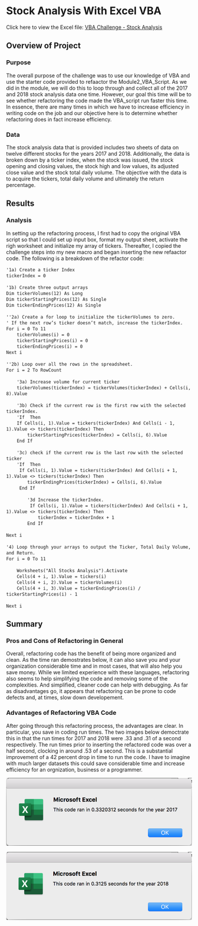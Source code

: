 # **Stock Analysis With Excel VBA** 
Click here to view the Excel file: [VBA Challenge - Stock Analysis](https://github.com/jzaragoza21/stock-analysis/blob/main/VBA_challenge.xlsm)

## **Overview of Project**

### **Purpose**

The overall purpose of the challenge was to use our knowledge of VBA and use the starter code provided to refaactor the Module2_VBA_Script. As we did in the module, we will do this to loop through and collect all of the 2017 and 2018 stock analysis data one time. However, our goal this time will be to see whether refactoring the code made the VBA_script run faster this time. In essence, there are many times in which we have to increase efficiency in writing code on the job and our objective here is to determine whether refactoring does in fact increase efficiency.   

### **Data**

The stock analysis data that is provided includes two sheets of data on twelve different stocks for the years 2017 and 2018. Additionally, the data is broken down by a ticker index, when the stock was issued, the stock opening and closing values, the stock high and low values, its adjusted close value and the stock total daily volume. The objective with the data is to acquire the tickers, total daily volume and ultimately the return percentage. 

## **Results**

### **Analysis**

In setting up the refactoring process, I first had to copy the original VBA script so that I could set up input box, format my output sheet, activate the righ worksheet and initialize my array of tickers. Thereafter, I copied the challenge steps into my new macro and began inserting the new refaactor code. The following is a breakdown of the refactor code:

    '1a) Create a ticker Index
    tickerIndex = 0

    '1b) Create three output arrays
    Dim tickerVolumes(12) As Long
    Dim tickerStartingPrices(12) As Single
    Dim tickerEndingPrices(12) As Single
    
    ''2a) Create a for loop to initialize the tickerVolumes to zero.
    ' If the next row’s ticker doesn’t match, increase the tickerIndex.
    For i = 0 To 11
        tickerVolumes(i) = 0
        tickerStartingPrices(i) = 0
        tickerEndingPrices(i) = 0
    Next i
   
    ''2b) Loop over all the rows in the spreadsheet.
    For i = 2 To RowCount
    
        '3a) Increase volume for current ticker
        tickerVolumes(tickerIndex) = tickerVolumes(tickerIndex) + Cells(i, 8).Value
        
        '3b) Check if the current row is the first row with the selected tickerIndex.
        'If  Then
        If Cells(i, 1).Value = tickers(tickerIndex) And Cells(i - 1, 1).Value <> tickers(tickerIndex) Then
            tickerStartingPrices(tickerIndex) = Cells(i, 6).Value
        End If
        
        '3c) check if the current row is the last row with the selected ticker
        'If  Then
         If Cells(i, 1).Value = tickers(tickerIndex) And Cells(i + 1, 1).Value <> tickers(tickerIndex) Then
            tickerEndingPrices(tickerIndex) = Cells(i, 6).Value
         End If

            '3d Increase the tickerIndex.
             If Cells(i, 1).Value = tickers(tickerIndex) And Cells(i + 1, 1).Value <> tickers(tickerIndex) Then
                tickerIndex = tickerIndex + 1
            End If
    
    Next i
    
    '4) Loop through your arrays to output the Ticker, Total Daily Volume, and Return.
    For i = 0 To 11
        
        Worksheets("All Stocks Analysis").Activate
        Cells(4 + i, 1).Value = tickers(i)
        Cells(4 + i, 2).Value = tickerVolumes(i)
        Cells(4 + i, 3).Value = tickerEndingPrices(i) / tickerStartingPrices(i) - 1
        
    Next i

## **Summary**

### **Pros and Cons of Refactoring in General**

Overall, refactoring code has the benefit of being more organized and clean. As the time ran demostrates below, it can also save you and your organization considerable time and in most cases, that will also help you save money. While we limited experience with these languages, refactoring also seems to help simplifying the code and removing some of the complexities. And simplified, cleaner code can help with debugging. As far as disadvantages go, it appears that refactoring can be prone to code defects and, at times, slow down developement.   

### **Advantages of Refactoring VBA Code**

After going through this refactoring process, the advantages are clear. In particular, you save in coding run times. The two images below democtrate this in that the run times for 2017 and 2018 were .33 and .31 of a second respectively. The run times prior to inserting the refactored code was over a half second, clocking in around .53 of a second. This is a substantial improvement of a 42 percent drop in time to run the code. I have to imagine with much larger datasets this could save considerable time and increase efficiency for an orgnization, business or a programmer.   


![This is an image](https://github.com/jzaragoza21/stock-analysis/blob/main/VBA_Resources/VBA_Challenge_2017.png)

![This is an image](https://github.com/jzaragoza21/stock-analysis/blob/main/VBA_Resources/VBA_Challenge_2018.png)
